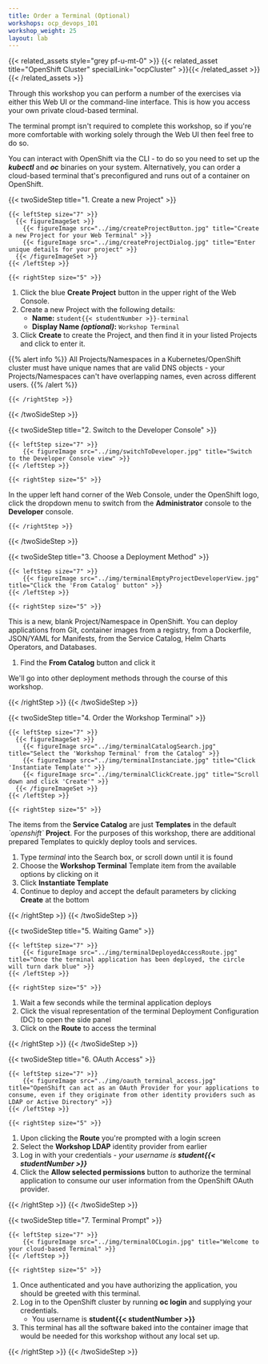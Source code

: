 ```yaml
---
title: Order a Terminal (Optional)
workshops: ocp_devops_101
workshop_weight: 25
layout: lab
---
```


{{< related_assets style="grey pf-u-mt-0" >}}
  {{< related_asset title="OpenShift Cluster" specialLink="ocpCluster" >}}{{< /related_asset >}}
{{< /related_assets >}}

Through this workshop you can perform a number of the exercises via either this Web UI or the command-line interface.  This is how you access your own private cloud-based terminal.

The terminal prompt isn't required to complete this workshop, so if you're more comfortable with working solely through the Web UI then feel free to do so.

You can interact with OpenShift via the CLI - to do so you need to set up the ***kubectl*** and ***oc*** binaries on your system.  Alternatively, you can order a cloud-based terminal that's preconfigured and runs out of a container on OpenShift.

{{< twoSideStep title="1. Create a new Project" >}}
    
    {{< leftStep size="7" >}}
      {{< figureImageSet >}}
        {{< figureImage src="../img/createProjectButton.jpg" title="Create a new Project for your Web Terminal" >}}
        {{< figureImage src="../img/createProjectDialog.jpg" title="Enter unique details for your project" >}}
      {{< /figureImageSet >}}
    {{< /leftStep >}}

    {{< rightStep size="5" >}}

<ol>
  <li>Click the blue <strong>Create Project</strong> button in the upper right of the Web Console.</li>
  <li>Create a new Project with the following details:
    <ul>
      <li><strong>Name:</strong> <code>student{{< studentNumber >}}-terminal</code></li>
      <li><strong>Display Name <em>(optional)</em>:</strong> <code>Workshop Terminal</code></li>
    </ul>
  </li>
  <li>Click <strong>Create</strong> to create the Project, and then find it in your listed Projects and click to enter it.</li>
</ol>

{{% alert info %}}
All Projects/Namespaces in a Kubernetes/OpenShift cluster must have unique names that are valid DNS objects - your Projects/Namespaces can't have overlapping names, even across different users.
{{% /alert %}}

    {{< /rightStep >}}
{{< /twoSideStep >}}

{{< twoSideStep title="2. Switch to the Developer Console" >}}
    
    {{< leftStep size="7" >}}
        {{< figureImage src="../img/switchToDeveloper.jpg" title="Switch to the Developer Console view" >}}
    {{< /leftStep >}}

    {{< rightStep size="5" >}}

<p>In the upper left hand corner of the Web Console, under the OpenShift logo, click the dropdown menu to switch from the <strong>Administrator</strong> console to the <strong>Developer</strong> console.</p>

    {{< /rightStep >}}
{{< /twoSideStep >}}

{{< twoSideStep title="3. Choose a Deployment Method" >}}
    
    {{< leftStep size="7" >}}
        {{< figureImage src="../img/terminalEmptyProjectDeveloperView.jpg" title="Click the 'From Catalog' button" >}}
    {{< /leftStep >}}

    {{< rightStep size="5" >}}

<p>This is a new, blank Project/Namespace in OpenShift.  You can deploy applications from Git, container images from a registry, from a Dockerfile, JSON/YAML for Manifests, from the Service Catalog, Helm Charts Operators, and Databases.</p>
<ol>
  <li>Find the <strong>From Catalog</strong> button and click it</li>
</ol>
<p>We'll go into other deployment methods through the course of this workshop.</p>
    {{< /rightStep >}}
{{< /twoSideStep >}}

{{< twoSideStep title="4. Order the Workshop Terminal" >}}
    
    {{< leftStep size="7" >}}
      {{< figureImageSet >}}
        {{< figureImage src="../img/terminalCatalogSearch.jpg" title="Select the 'Workshop Terminal' from the Catalog" >}}
        {{< figureImage src="../img/terminalInstanciate.jpg" title="Click 'Instantiate Template'" >}}
        {{< figureImage src="../img/terminalClickCreate.jpg" title="Scroll down and click 'Create'" >}}
      {{< /figureImageSet >}}
    {{< /leftStep >}}

    {{< rightStep size="5" >}}

<p>The items from the <strong>Service Catalog</strong> are just <strong>Templates</strong> in the default <em>`openshift`</em> <strong>Project</strong>.  For the purposes of this workshop, there are additional prepared Templates to quickly deploy tools and services.</p>
<ol>
  <li>Type <em>terminal</em> into the Search box, or scroll down until it is found</li>
  <li>Choose the <strong>Workshop Terminal</strong> Template item from the available options by clicking on it</li>
  <li>Click <strong>Instantiate Template</strong></li>
  <li>Continue to deploy and accept the default parameters by clicking <strong>Create</strong> at the bottom</li>
</ol>
    {{< /rightStep >}}
{{< /twoSideStep >}}

{{< twoSideStep title="5. Waiting Game" >}}
    
    {{< leftStep size="7" >}}
        {{< figureImage src="../img/terminalDeployedAccessRoute.jpg" title="Once the terminal application has been deployed, the circle will turn dark blue" >}}
    {{< /leftStep >}}

    {{< rightStep size="5" >}}

<ol>
  <li>Wait a few seconds while the terminal application deploys</li>
  <li>Click the visual representation of the terminal Deployment Configuration (DC) to open the side panel</li>
  <li>Click on the <strong>Route</strong> to access the terminal</li>
</ol>
    {{< /rightStep >}}
{{< /twoSideStep >}}

{{< twoSideStep title="6. OAuth Access" >}}
    
    {{< leftStep size="7" >}}
        {{< figureImage src="../img/oauth_terminal_access.jpg" title="OpenShift can act as an OAuth Provider for your applications to consume, even if they originate from other identity providers such as LDAP or Active Directory" >}}
    {{< /leftStep >}}

    {{< rightStep size="5" >}}
<ol>
  <li>Upon clicking the <strong>Route</strong> you're prompted with a login screen</li>
  <li>Select the <strong>Workshop LDAP</strong> identity provider from earlier</li>
  <li>Log in with your credentials <em>- your username is <strong>student{{< studentNumber >}}</strong></em></li>
  <li>Click the <strong>Allow selected permissions</strong> button to authorize the terminal application to consume our user information from the OpenShift OAuth provider.</li>
</ol>
    {{< /rightStep >}}
{{< /twoSideStep >}}

{{< twoSideStep title="7. Terminal Prompt" >}}
    
    {{< leftStep size="7" >}}
        {{< figureImage src="../img/terminalOCLogin.jpg" title="Welcome to your cloud-based Terminal" >}}
    {{< /leftStep >}}

    {{< rightStep size="5" >}}
<ol>
  <li>Once authenticated and you have authorizing the application, you should be greeted with this terminal.</li>
  <li>
    Log in to the OpenShift cluster by running <strong>oc login</strong> and supplying your credentials.
    <ul>
      <li>You username is <strong>student{{< studentNumber >}}</strong></li>
    </ul>
  </li>
  <li>This terminal has all the software baked into the container image that would be needed for this workshop without any local set up.</li>
</ol>
    {{< /rightStep >}}
{{< /twoSideStep >}}
